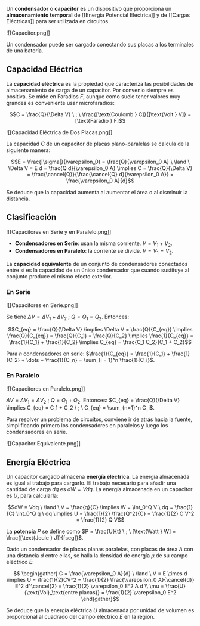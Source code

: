 Un **condensador** o **capacitor** es un dispositivo que proporciona un **almacenamiento temporal** de [[Energía Potencial Eléctrica]] y de [[Cargas Eléctricas]] para ser utilizada en circuitos.

![[Capacitor.png]]

Un condensador puede ser cargado conectando sus placas a los terminales de una batería.

## Capacidad Eléctrica

La **capacidad eléctrica** es la propiedad que caracteriza las posibilidades de almacenamiento de carga de un capacitor. Por convenio siempre es positiva. Se mide en Faradios $F$, aunque como suele tener valores muy grandes es conveniente usar microfaradios:

$$C = \frac{Q}{\Delta V} \ ; \ \frac{[\text{Coulomb } C]}{[\text{Volt } V]} = [\text{Faradio } F]$$

![[Capacidad Eléctrica de Dos Placas.png]]

La capacidad $C$ de un capacitor de placas plano-paralelas se calcula de la siguiente manera:

$$E = \frac{|\sigma|}{\varepsilon_0} = \frac{Q}{\varepsilon_0 A} \ \land \ \Delta V = E d = \frac{Q d}{\varepsilon_0 A} \implies C = \frac{Q}{\Delta V} = \frac{\cancel{Q}}{\frac{\cancel{Q} d}{\varepsilon_0 A}} = \frac{\varepsilon_0 A}{d}$$

Se deduce que la capacidad aumenta al aumentar el área o al disminuir la distancia.

## Clasificación

![[Capacitores en Serie y en Paralelo.png]]

- **Condensadores en Serie**: usan la misma corriente. $V = V_1 + V_2$.
- **Condensadores en Paralelo**: la corriente se divide. $V = V_1 = V_2$.

La **capacidad equivalente** de un conjunto de condensadores conectados entre sí es la capacidad de un único condensador que cuando sustituye al conjunto produce el mismo efecto exterior.

### En Serie

![[Capacitores en Serie.png]]

Se tiene $\Delta V = \Delta V_1 + \Delta V_2 \ ; \ Q = Q_1 = Q_2$. Entonces:

$$C_{eq} = \frac{Q}{\Delta V} \implies \Delta V = \frac{Q}{C_{eq}} \implies \frac{Q}{C_{eq}} = \frac{Q}{C_1} = \frac{Q}{C_2} \implies \frac{1}{C_{eq}} = \frac{1}{C_1} + \frac{1}{C_2} \implies C_{eq} = \frac{C_1 C_2}{C_1 + C_2}$$

Para $n$ condensadores en serie: $\frac{1}{C_{eq}} = \frac{1}{C_1} + \frac{1}{C_2} + \dots + \frac{1}{C_n} = \sum_{i = 1}^n \frac{1}{C_i}$.

### En Paralelo

![[Capacitores en Paralelo.png]]

$\Delta V = \Delta V_1 = \Delta V_2 \ ; \ Q = Q_1 + Q_2$. Entonces: $C_{eq} = \frac{Q}{\Delta V} \implies C_{eq} = C_1 + C_2 \ ; \ C_{eq} = \sum_{n=1}^n C_i$.

Para resolver un problema de circuitos, conviene ir de atrás hacia la fuente, simplificando primero los condensadores en paralelos y luego los condensadores en serie.

![[Capacitor Equivalente.png]]

## Energía Eléctrica

Un capacitor cargado almacena **energía eléctrica**. La energía almacenada es igual al trabajo para cargarlo. El trabajo necesario para añadir una cantidad de carga $dq$ es $dW = V dq$. La energía almacenada en un capacitor es $U$, para calcularla:

$$dW = Vdq \ \land \ V = \frac{q}{C} \implies W = \int_0^Q V \ dq = \frac{1}{C} \int_0^Q q \ dq \implies U = \frac{1}{2} \frac{Q^2}{C} = \frac{1}{2} C V^2 = \frac{1}{2} Q V$$

La **potencia** $P$ se define como $P = \frac{U}{t} \ ; \ [\text{Watt } W] = \frac{[\text{Joule } J]}{[seg]}$.

Dado un condensador de placas planas paralelas, con placas de área $A$ con una distancia $d$ entre ellas, se halla la densidad de energía $\mu$ de su campo eléctrico $E$:

$$
\begin{gather}
C = \frac{\varepsilon_0 A}{d} \ \land \ V = E \times d \implies U = \frac{1}{2}CV^2 = \frac{1}{2} \frac{\varepsilon_0 A}{\cancel{d}} E^2 d^\cancel{2} = \frac{1}{2} \varepsilon_0 E^2 A d \\
\mu = \frac{U}{\text{Vol}_\text{entre placas}} = \frac{1}{2} \varepsilon_0 E^2
\end{gather}$$

Se deduce que la energía eléctrica $U$ almacenada por unidad de volumen es proporcional al cuadrado del campo eléctrico $E$ en la región.
